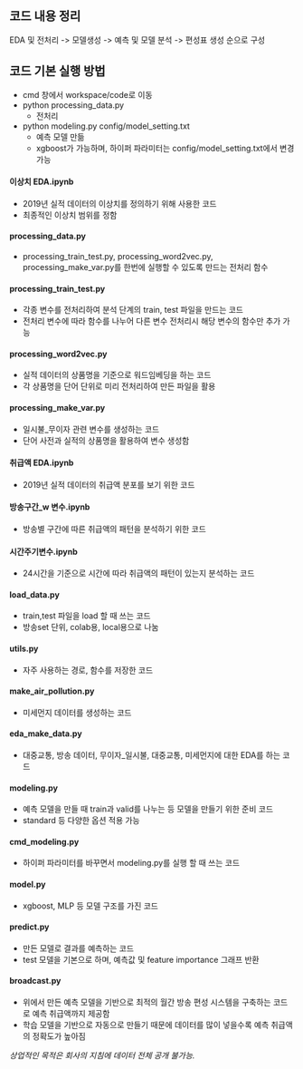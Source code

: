 ## 코드 내용 정리
EDA 및 전처리 -> 모델생성 -> 예측 및 모델 분석 -> 편성표 생성 순으로 구성


## 코드 기본 실행 방법
* cmd 창에서 workspace/code로 이동
* python processing_data.py
  * 전처리
* python modeling.py config/model_setting.txt
  * 예측 모델 만듦
  * xgboost가 가능하며, 하이퍼 파라미터는 config/model_setting.txt에서 변경 가능



#### 이상치 EDA.ipynb
* 2019년 실적 데이터의 이상치를 정의하기 위해 사용한 코드
* 최종적인 이상치 범위를 정함

#### processing_data.py
* processing_train_test.py, processing_word2vec.py, processing_make_var.py를 한번에 실행할 수 있도록 만드는 전처리 함수

#### processing_train_test.py
* 각종 변수를 전처리하여 분석 단계의 train, test 파일을 만드는 코드
* 전처리 변수에 따라 함수를 나누어 다른 변수 전처리시 해당 변수의 함수만 추가 가능

#### processing_word2vec.py
* 실적 데이터의 상품명을 기준으로 워드임베딩을 하는 코드
* 각 상품명을 단어 단위로 미리 전처리하여 만든 파일을 활용

#### processing_make_var.py
* 일시불_무이자 관련 변수를 생성하는 코드
* 단어 사전과 실적의 상품명을 활용하여 변수 생성함

#### 취급액 EDA.ipynb
* 2019년 실적 데이터의 취급액 분포를 보기 위한 코드

#### 방송구간_w 변수.ipynb
* 방송별 구간에 따른 취급액의 패턴을 분석하기 위한 코드

#### 시간주기변수.ipynb
* 24시간을 기준으로 시간에 따라 취급액의 패턴이 있는지 분석하는 코드

#### load_data.py
* train,test 파일을 load 할 때 쓰는 코드
* 방송set 단위, colab용, local용으로 나눔

#### utils.py
* 자주 사용하는 경로, 함수를 저장한 코드

#### make_air_pollution.py
* 미세먼지 데이터를 생성하는 코드

#### eda_make_data.py
* 대중교통, 방송 데이터, 무이자_일시불, 대중교통, 미세먼지에 대한 EDA를 하는 코드

#### modeling.py
* 예측 모델을 만들 때 train과 valid를 나누는 등 모델을 만들기 위한 준비 코드
* standard 등 다양한 옵션 적용 가능

#### cmd_modeling.py
* 하이퍼 파라미터를 바꾸면서 modeling.py를 실행 할 때 쓰는 코드

#### model.py
* xgboost, MLP 등 모델 구조를 가진 코드

#### predict.py
* 만든 모델로 결과를 예측하는 코드
* test 모델을 기본으로 하며, 예측값 및 feature importance 그래프 반환

#### broadcast.py
* 위에서 만든 예측 모델을 기반으로 최적의 월간 방송 편성 시스템을 구축하는 코드로 예측 취급액까지 제공함
* 학습 모델을 기반으로 자동으로 만들기 때문에 데이터를 많이 넣을수록 예측 취급액의 정확도가 높아짐


_상업적인 목적은 회사의 지침에  데이터 전체 공개 불가능._
